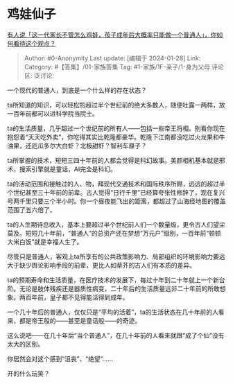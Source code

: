 # 鸡娃仙子
[有人说「这一代家长不管怎么鸡娃，孩子成年后大概率只能做一个普通人」，你如何看待这个观点？](https://www.zhihu.com/question/641217735/answer/3378502520)

> Author: #0-Anonymity
> Last update: [编辑于 2024-01-28]
> Link:
> Category: #【答集】/01-家族答集
> Tag: #1-家族/1F-亲子/1-身为父母 
> 评论区:
> 泛讨论:

一个现代的普通人，到底是一个什么样的存在状态？

ta所知道的知识，可以轻松的超过半个世纪前的绝大多数人，随便吐露一两样，放一百年前都可以进科学院当院士。

ta的生活质量，几乎超过一个世纪前的所有人——包括一些帝王将相。别看你现在抱怨着“天天吃外卖”，你吃得其实比乾隆都豪华。乾隆下江南都没吃过火龙果和牛油果，还厄瓜多尔大白虾？北极甜虾？智利车厘子？

ta所掌握的技术，短短三四十年前的人都会觉得是科幻故事。美颜相机基本就是邪术，搜索引擎就是童话，AI完全是科幻。

ta的活动范围和接触过的人、物，拜现代交通技术和国际秩序所赐，远远的超过半个世纪甚至三十年前的前辈。古人觉得“日行千里”已经算夸张性修辞了，现在复兴号两千里只要三个半小时。你一个昼夜能飞出的距离，都超过了山海经地图的覆盖范围了五六倍了。

ta的人生期待总收入，基本上要超过半个世纪前人们一个数量级，更令古人们望尘莫及。短短几十年前，“普通人”的总资产还在梦想“万元户”级别，一百年前“顿顿大米白饭”就是幸福人生了。

尽管只是普通人，客观上ta所享有的公共政策影响力、局部组织的环境影响力要远大于缺少舆论影响手段的前辈，更比人如草芥的古人们有本质的差异。

ta的预期寿命和生活质量，在医疗技术的发展下，每过十年到二十年就上一个新台阶。无论是肢体残疾还是器质性病变，二十年后的生活质量远非二十年前的所敢想象。两百年前，皇子都不见得能活得到成年。

一个几十年后的普通人，仅仅只是“平均的活着”，ta的生活状态在几十年前的人看来，都是帝王般的——甚至是童话般——的奇迹。

这么说吧——在几十年后“当个普通人”，在几十年前的人看来就跟“成了个仙”没有太大的区别。

你居然会对这个感到“沮丧”、“绝望”……

开的什么玩笑？